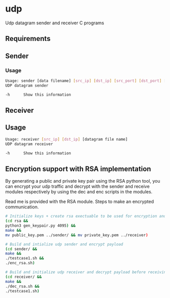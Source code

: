 # udp
Udp datagram sender and receiver C programs

## Requirements
## Sender

### Usage
```sh
Usage: sender [data filename] [src_ip] [dst_ip] [src_port] [dst_port] [datagram file name]
UDP datagram sender 

-h      Show this information
```

## Receiver 

## Usage
```sh
Usage: receiver [src_ip] [dst_ip] [datagram file name]
UDP datagram receiver 

-h      Show this information
```

## Encryption support with RSA implementation 
By generating a public and private key pair using the RSA python tool, you can encrypt your
udp traffic and decrypt with the sender and receive modules respectively by using the dec and enc scripts
in the modules.

Read me is provided with the RSA module. Steps to make an encrypted communication.
```sh
# Initialize keys + create rsa exectuable to be used for encryption and decryption
(cd rsa &&
python3 gen_keypair.py 4095) &&
make &&
mv public_key.pem ../sender/ && mv private_key.pem ../receiver)

# Build and intialize udp sender and encrypt payload 
(cd sender/ && 
make && 
./testcase1.sh && 
./enc_rsa.sh)

# Build and initialize udp receiver and decrypt payload before receiving
(cd receiver/ && 
make && 
./dec_rsa.sh && 
./testcase1.sh)
```